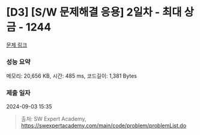 # [D3] [S/W 문제해결 응용] 2일차 - 최대 상금 - 1244 

[문제 링크](https://swexpertacademy.com/main/code/problem/problemDetail.do?contestProbId=AV15Khn6AN0CFAYD) 

### 성능 요약

메모리: 20,656 KB, 시간: 485 ms, 코드길이: 1,381 Bytes

### 제출 일자

2024-09-03 15:35



> 출처: SW Expert Academy, https://swexpertacademy.com/main/code/problem/problemList.do